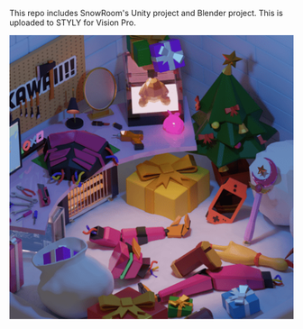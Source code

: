 This repo includes SnowRoom's Unity project and Blender project.
This is uploaded to STYLY for Vision Pro.


![thumbnail](./Thumbnail.png)